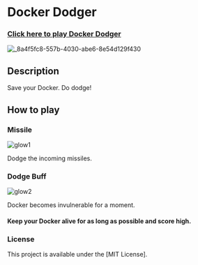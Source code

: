 # Docker Dodger

### [Click here to play Docker Dodger](https://nhahan.github.io/)

![_8a4f5fc8-557b-4030-abe6-8e54d129f430](https://github.com/Nhahan/docker-dodger/assets/81916648/29f06a3f-6f0d-497e-b822-f860655864d2)

## Description

Save your Docker. Do dodge!

## How to play

### Missile

![glow1](https://github.com/Nhahan/docker-dodger/assets/81916648/b02afbe9-531d-4a3e-80a9-d8aa8752aebf)

Dodge the incoming missiles.

### Dodge Buff

![glow2](https://github.com/Nhahan/docker-dodger/assets/81916648/0fa3034e-c705-4a6f-bf58-f669cb5f517d)

Docker becomes invulnerable for a moment.

#### Keep your Docker alive for as long as possible and score high.


### License

This project is available under the [MIT License].
